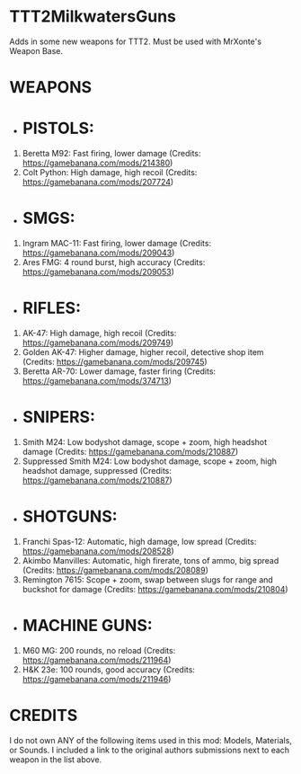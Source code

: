 # TTT2MilkwatersGuns
Adds in some new weapons for TTT2. Must be used with MrXonte's Weapon Base.


# WEAPONS
- # PISTOLS:
1) Beretta M92: Fast firing, lower damage (Credits: https://gamebanana.com/mods/214380)
2) Colt Python: High damage, high recoil (Credits: https://gamebanana.com/mods/207724)
- # SMGS:
1) Ingram MAC-11: Fast firing, lower damage (Credits: https://gamebanana.com/mods/209043)
2) Ares FMG: 4 round burst, high accuracy (Credits: https://gamebanana.com/mods/209053)
- # RIFLES:
1) AK-47: High damage, high recoil (Credits: https://gamebanana.com/mods/209749)
2) Golden AK-47: Higher damage, higher recoil, detective shop item (Credits: https://gamebanana.com/mods/209745)
3) Beretta AR-70: Lower damage, faster firing (Credits: https://gamebanana.com/mods/374713)
- # SNIPERS:
1) Smith M24: Low bodyshot damage, scope + zoom, high headshot damage (Credits: https://gamebanana.com/mods/210887)
2) Suppressed Smith M24: Low bodyshot damage, scope + zoom, high headshot damage, suppressed (Credits: https://gamebanana.com/mods/210887)
- # SHOTGUNS:
1) Franchi Spas-12: Automatic, high damage, low spread (Credits: https://gamebanana.com/mods/208528)
2) Akimbo Manvilles: Automatic, high firerate, tons of ammo, big spread (Credits: https://gamebanana.com/mods/208089)
3) Remington 7615: Scope + zoom, swap between slugs for range and buckshot for damage (Credits: https://gamebanana.com/mods/210804)
- # MACHINE GUNS:
1) M60 MG: 200 rounds, no reload (Credits: https://gamebanana.com/mods/211964)
1) H&K 23e: 100 rounds, good accuracy (Credits: https://gamebanana.com/mods/211946)


# CREDITS
I do not own ANY of the following items used in this mod: Models, Materials, or Sounds.
I included a link to the original authors submissions next to each weapon in the list above.
